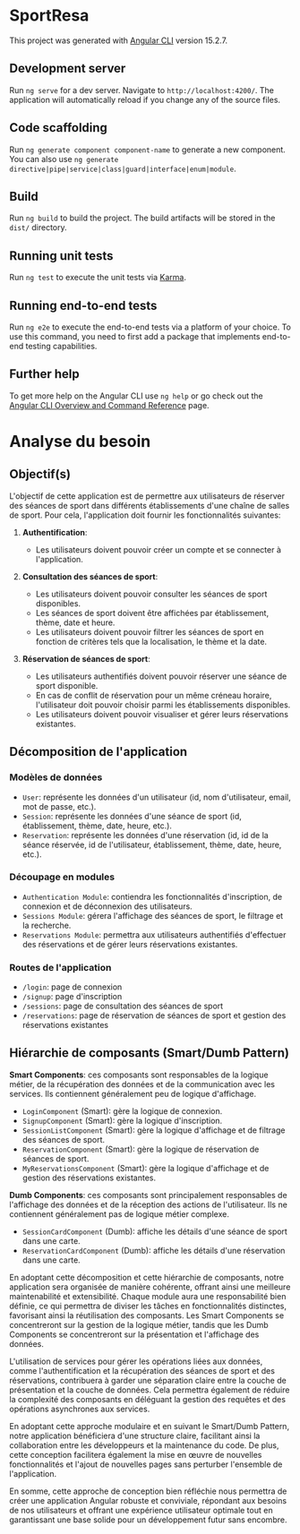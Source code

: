 # SportResa

This project was generated with [Angular CLI](https://github.com/angular/angular-cli) version 15.2.7.

## Development server

Run `ng serve` for a dev server. Navigate to `http://localhost:4200/`. The application will automatically reload if you change any of the source files.

## Code scaffolding

Run `ng generate component component-name` to generate a new component. You can also use `ng generate directive|pipe|service|class|guard|interface|enum|module`.

## Build

Run `ng build` to build the project. The build artifacts will be stored in the `dist/` directory.

## Running unit tests

Run `ng test` to execute the unit tests via [Karma](https://karma-runner.github.io).

## Running end-to-end tests

Run `ng e2e` to execute the end-to-end tests via a platform of your choice. To use this command, you need to first add a package that implements end-to-end testing capabilities.

## Further help

To get more help on the Angular CLI use `ng help` or go check out the [Angular CLI Overview and Command Reference](https://angular.io/cli) page.

# Analyse du besoin

## Objectif(s)
L'objectif de cette application est de permettre aux utilisateurs de réserver des séances de sport dans différents établissements d'une chaîne de salles de sport. Pour cela, l'application doit fournir les fonctionnalités suivantes:

1. **Authentification**:
   - Les utilisateurs doivent pouvoir créer un compte et se connecter à l'application.

2. **Consultation des séances de sport**:
   - Les utilisateurs doivent pouvoir consulter les séances de sport disponibles.
   - Les séances de sport doivent être affichées par établissement, thème, date et heure.
   - Les utilisateurs doivent pouvoir filtrer les séances de sport en fonction de critères tels que la localisation, le thème et la date.

3. **Réservation de séances de sport**:
   - Les utilisateurs authentifiés doivent pouvoir réserver une séance de sport disponible.
   - En cas de conflit de réservation pour un même créneau horaire, l'utilisateur doit pouvoir choisir parmi les établissements disponibles.
   - Les utilisateurs doivent pouvoir visualiser et gérer leurs réservations existantes.

## Décomposition de l'application
### Modèles de données
- `User`: représente les données d'un utilisateur (id, nom d'utilisateur, email, mot de passe, etc.).
- `Session`: représente les données d'une séance de sport (id, établissement, thème, date, heure, etc.).
- `Reservation`: représente les données d'une réservation (id, id de la séance réservée, id de l'utilisateur, établissement, thème, date, heure, etc.).

### Découpage en modules
- `Authentication Module`: contiendra les fonctionnalités d'inscription, de connexion et de déconnexion des utilisateurs.
- `Sessions Module`: gérera l'affichage des séances de sport, le filtrage et la recherche.
- `Reservations Module`: permettra aux utilisateurs authentifiés d'effectuer des réservations et de gérer leurs réservations existantes.

### Routes de l'application
- `/login`: page de connexion
- `/signup`: page d'inscription
- `/sessions`: page de consultation des séances de sport
- `/reservations`: page de réservation de séances de sport et gestion des réservations existantes

## Hiérarchie de composants (Smart/Dumb Pattern)
**Smart Components**: ces composants sont responsables de la logique métier, de la récupération des données et de la communication avec les services. Ils contiennent généralement peu de logique d'affichage.
- `LoginComponent` (Smart): gère la logique de connexion.
- `SignupComponent` (Smart): gère la logique d'inscription.
- `SessionListComponent` (Smart): gère la logique d'affichage et de filtrage des séances de sport.
- `ReservationComponent` (Smart): gère la logique de réservation de séances de sport.
- `MyReservationsComponent` (Smart): gère la logique d'affichage et de gestion des réservations existantes.

**Dumb Components**: ces composants sont principalement responsables de l'affichage des données et de la réception des actions de l'utilisateur. Ils ne contiennent généralement pas de logique métier complexe.
- `SessionCardComponent` (Dumb): affiche les détails d'une séance de sport dans une carte.
- `ReservationCardComponent` (Dumb): affiche les détails d'une réservation dans une carte.

En adoptant cette décomposition et cette hiérarchie de composants, notre application sera organisée de manière cohérente, offrant ainsi une meilleure maintenabilité et extensibilité. Chaque module aura une responsabilité bien définie, ce qui permettra de diviser les tâches en fonctionnalités distinctes, favorisant ainsi la réutilisation des composants. Les Smart Components se concentreront sur la gestion de la logique métier, tandis que les Dumb Components se concentreront sur la présentation et l'affichage des données.

L'utilisation de services pour gérer les opérations liées aux données, comme l'authentification et la récupération des séances de sport et des réservations, contribuera à garder une séparation claire entre la couche de présentation et la couche de données. Cela permettra également de réduire la complexité des composants en déléguant la gestion des requêtes et des opérations asynchrones aux services.

En adoptant cette approche modulaire et en suivant le Smart/Dumb Pattern, notre application bénéficiera d'une structure claire, facilitant ainsi la collaboration entre les développeurs et la maintenance du code. De plus, cette conception facilitera également la mise en œuvre de nouvelles fonctionnalités et l'ajout de nouvelles pages sans perturber l'ensemble de l'application.

En somme, cette approche de conception bien réfléchie nous permettra de créer une application Angular robuste et conviviale, répondant aux besoins de nos utilisateurs et offrant une expérience utilisateur optimale tout en garantissant une base solide pour un développement futur sans encombre.
